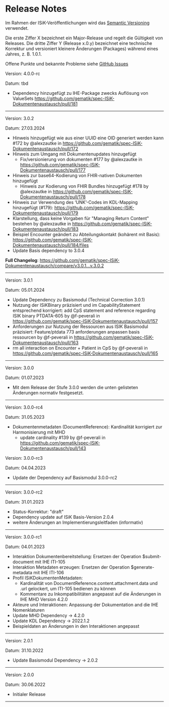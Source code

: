 # Release Notes

Im Rahmen der ISiK-Veröffentlichungen wird das [Semantic Versioning](https://semver.org/lang/de/) verwendet.

Die erste Ziffer X bezeichnet ein Major-Release und regelt die Gültigkeit von Releases. Die dritte Ziffer Y (Release x.0.y) bezeichnet eine technische Korrektur und versioniert kleinere Änderungen (Packages) während eines Jahres, z. B. 1.0.1.

Offene Punkte und bekannte Probleme siehe [GitHub Issues](https://github.com/gematik/ISiK-Dokumentenaustausch/issues?q=is%3Aissue+is%3Aopen+label%3A%22offene+Punkte+Ballot%22)



Version: 4.0.0-rc

Datum: tbd

* Dependency hinzugefügt zu IHE-Package zwecks Auflösung von ValueSets https://github.com/gematik/spec-ISiK-Dokumentenaustausch/pull/181

----

Version: 3.0.2

Datum: 27.03.2024

* Hinweis hinzugefügt wie aus einer UUID eine OID generiert werden kann #172 by @alexzautke in https://github.com/gematik/spec-ISiK-Dokumentenaustausch/pull/172
* Hinweis zum Umgang mit Dokumentenupdates hinzugefügt
  * Fix/versionierung von dokumenten #177 by @alexzautke in https://github.com/gematik/spec-ISiK-Dokumentenaustausch/pull/177
* Hinweis zur base64-Kodierung von FHIR-nativen Dokumenten hinzugefügt
  * Hinweis zur Kodierung von FHIR Bundles hinzugefügt #178 by @alexzautke in https://github.com/gematik/spec-ISiK-Dokumentenaustausch/pull/178
* Hinweis zur Verwendung des ‘UNK’-Codes im KDL-Mapping hinzugefügt (#179): https://github.com/gematik/spec-ISiK-Dokumentenaustausch/pull/179
* Klarstellung, dass keine Vorgaben für "Managing Return Content" bestehen by @alexzautke in https://github.com/gematik/spec-ISiK-Dokumentenaustausch/pull/183
* Beispiel Encounter geändert zu Abteilungskontakt (kohärent mit Basis): https://github.com/gematik/spec-ISiK-Dokumentenaustausch/pull/184/files
* Update Basis dependency to 3.0.4

**Full Changelog**: https://github.com/gematik/spec-ISiK-Dokumentenaustausch/compare/v3.0.1...v.3.0.2

----
Version: 3.0.1

Datum: 05.01.2024

* Update Dependency zu Basismodul (Technical Correction 3.0.1)
* Nutzung der ISiKBinary präzisiert und im CapabilityStatement entsprechend korrigiert: add CpS statement and reference regarding ISIK binary PTDATA-605 by @f-peverali in https://github.com/gematik/spec-ISiK-Dokumentenaustausch/pull/157
* Anforderungen zur Nutzung der Ressourcen aus ISIK Basismodul präzisiert: Feature/ptdata 773 anforderungen anpassen basis ressourcen by @f-peverali in https://github.com/gematik/spec-ISiK-Dokumentenaustausch/pull/163
* rm all interaction on Encounter + Patient  in CpS by @f-peverali in https://github.com/gematik/spec-ISiK-Dokumentenaustausch/pull/165


----
Version: 3.0.0

Datum: 01.07.2023

* Mit dem Release der Stufe 3.0.0 werden die unten gelisteten Änderungen normativ festgesetzt.

----
Version: 3.0.0-rc4

Datum: 31.05.2023

* Dokumentenmetadaten (DocumentReference): Kardinalität korrigiert zur Harmonisierung mit MHD
  * update cardinality #139 by @f-peverali in https://github.com/gematik/spec-ISiK-Dokumentenaustausch/pull/143


Version: 3.0.0-rc3

Datum: 04.04.2023

* Update der Dependency auf Basismodul 3.0.0-rc2

---
Version: 3.0.0-rc2

Datum: 31.01.2023
- Status-Korrektur: "draft"
- Dependency update auf ISiK Basis-Version 2.0.4
- weitere Änderungen an Implementierungsleitfaden (informativ)
---
Version: 3.0.0-rc1

Datum: 04.01.2023
- Interaktion Dokumentenbereitstellung: Ersetzen der Operation $submit-document mit IHE ITI-105
- Interaktion Metadaten erzeugen: Ersetzen der Operation $generate-metadata mit IHE ITI-106
- Profil ISiKDokumentenMetadaten:
  - Kardinalität von DocumentReference.content.attachment.data und .url gelockert, um ITI-105 bedienen zu können
  - Kommentare zu Inkompatibilitäten angepasst auf die Änderungen in IHE MHD Version 4.2.0
- Akteure und Interaktionen: Anpassung der Dokumentation and die IHE Nomenklaturen
- Update MHD Dependency -> 4.2.0
- Update KDL Dependency -> 2022.1.2
- Beispieldaten an Änderungen in den Interaktionen angepasst
----
Version: 2.0.1

Datum: 31.10.2022

- Update Basismodul Dependency -> 2.0.2

----
Version: 2.0.0

Datum: 30.06.2022

- Initialer Release

----
